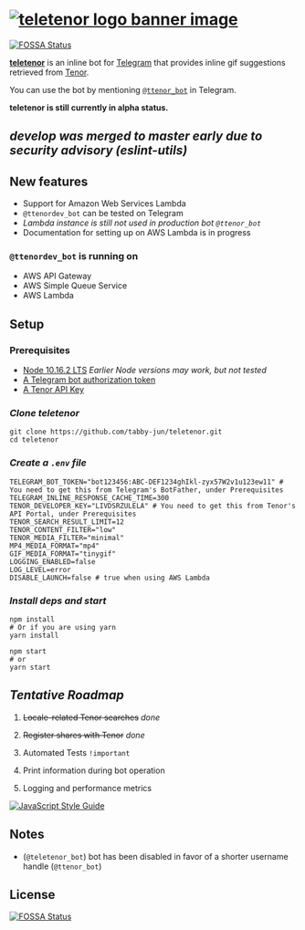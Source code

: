 # [![teletenor logo banner image](readme-static/teletenor-banner.png)](https://telegram.me/ttenor_bot)
[![FOSSA Status](https://app.fossa.io/api/projects/git%2Bgithub.com%2Ftabby-jun%2Fteletenor.svg?type=shield)](https://app.fossa.io/projects/git%2Bgithub.com%2Ftabby-jun%2Fteletenor?ref=badge_shield)

[**teletenor**](https://telegram.me/ttenor_bot) is an inline bot for [Telegram](https://telegram.org/) that provides inline gif suggestions retrieved from [Tenor](https://tenor.com/).

You can use the bot by mentioning [`@ttenor_bot`](https://telegram.me/ttenor_bot) in Telegram.

**teletenor is still currently in alpha status.**

## *develop was merged to master early due to security advisory (eslint-utils)*

## New features

* Support for Amazon Web Services Lambda
* `@ttenordev_bot` can be tested on Telegram
* *Lambda instance is still not used in production bot `@ttenor_bot`*
* Documentation for setting up on AWS Lambda is in progress

### `@ttenordev_bot` is running on

* AWS API Gateway
* AWS Simple Queue Service
* AWS Lambda

## Setup

### Prerequisites

* [Node 10.16.2 LTS](https://nodejs.org/en/) *Earlier Node versions may work, but not tested*
* [A Telegram bot authorization token](https://core.telegram.org/bots#6-botfather)
* [A Tenor API Key](https://tenor.com/developer/keyregistration)

### *Clone teletenor*

```shell
git clone https://github.com/tabby-jun/teletenor.git
cd teletenor
```

### *Create a `.env` file*

```shell
TELEGRAM_BOT_TOKEN="bot123456:ABC-DEF1234ghIkl-zyx57W2v1u123ew11" # You need to get this from Telegram's BotFather, under Prerequisites
TELEGRAM_INLINE_RESPONSE_CACHE_TIME=300
TENOR_DEVELOPER_KEY="LIVDSRZULELA" # You need to get this from Tenor's API Portal, under Prerequisites
TENOR_SEARCH_RESULT_LIMIT=12
TENOR_CONTENT_FILTER="low"
TENOR_MEDIA_FILTER="minimal"
MP4_MEDIA_FORMAT="mp4"
GIF_MEDIA_FORMAT="tinygif"
LOGGING_ENABLED=false
LOG_LEVEL=error
DISABLE_LAUNCH=false # true when using AWS Lambda
```

### *Install deps and start*

```shell
npm install
# Or if you are using yarn
yarn install

npm start
# or
yarn start
```

## *Tentative Roadmap*

1. ~~Locale-related Tenor searches~~ *done*

2. ~~Register shares with Tenor~~  *done*

3. Automated Tests `!important`

4. Print information during bot operation

5. Logging and performance metrics

[![JavaScript Style Guide](https://cdn.rawgit.com/standard/standard/master/badge.svg)](https://github.com/standard/standard)

## Notes

* (`@teletenor_bot`) bot has been disabled in favor of a shorter username handle (`@ttenor_bot`)


## License
[![FOSSA Status](https://app.fossa.io/api/projects/git%2Bgithub.com%2Ftabby-jun%2Fteletenor.svg?type=large)](https://app.fossa.io/projects/git%2Bgithub.com%2Ftabby-jun%2Fteletenor?ref=badge_large)